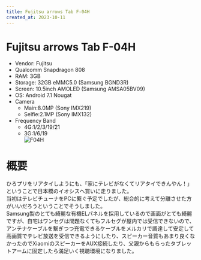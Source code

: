 ```yaml
---
title: Fujitsu arrows Tab F-04H
created_at: 2023-10-11
---
```


# Fujitsu arrows Tab F-04H
- Vendor: Fujitsu
- Qualcomm Snapdragon 808
- RAM: 3GB
- Storage: 32GB eMMC5.0 (Samsung BGND3R)
- Screen: 10.5inch AMOLED (Samsung AMSA05BV09)
- OS: Android 7.1 Nougat
- Camera
  - Main:8.0MP (Sony IMX219)
  - Selfie:2.1MP (Sony IMX132)
- Frequency Band
  - 4G:1/2/3/19/21
  - 3G:1/6/19<br>
![F04H](https://i.imgur.com/NXEkWIl.jpg)

# 概要
ひろプリをリアタイしようにも、「家にテレビがなくてリアタイできんやん！」ということで日本橋のイオシスへ買いに走りました。<br>当初はテレビチューナをPCに繋ぐ予定でしたが、総合的に考えて分離させた方がいいだろうということでそうしました。<br>Samsung製のとても綺麗な有機ELパネルを採用しているので画面がとても綺麗ですが、自宅はワンセグは問題なくてもフルセグが屋内では受信できないので、アンテナケーブルを繋ぎつつ充電できるケーブルをメルカリで調達して安定して高画質でテレビ放送を受信できるようにしたり、スピーカー音質もあまり良くなかったのでXiaomiのスピーカーをAUX接続したり、父親からもらったタブレットアームに固定したら満足いく視聴環境になりました。